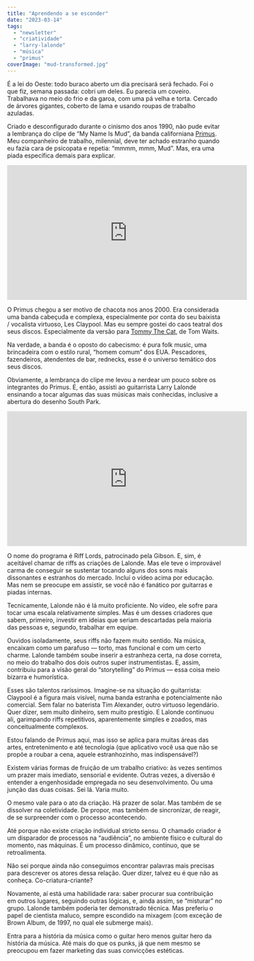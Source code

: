 ```yaml
---
title: "Aprendendo a se esconder"
date: "2023-03-14"
tags: 
  - "newsletter"
  - "criatividade"
  - "larry-lalonde"
  - "música"
  - "primus"
coverImage: "mud-transformed.jpg"
---
```


É a lei do Oeste: todo buraco aberto um dia precisará será fechado. Foi o que fiz, semana passada: cobri um deles. Eu parecia um coveiro. Trabalhava no meio do frio e da garoa, com uma pá velha e torta. Cercado de árvores gigantes, coberto de lama e usando roupas de trabalho azuladas.

Criado e desconfigurado durante o cinismo dos anos 1990, não pude evitar a lembrança do clipe de “My Name Is Mud”, da banda californiana [Primus](https://primusville.com/). Meu companheiro de trabalho, milennial, deve ter achado estranho quando eu fazia cara de psicopata e repetia: “mmmm, mmm, Mud”. Mas, era uma piada específica demais para explicar.

<iframe width="560" height="315" src="https://www.youtube.com/embed/953PkxFNiko" title="YouTube video player" frameborder="0" allow="accelerometer; autoplay; clipboard-write; encrypted-media; gyroscope; picture-in-picture; web-share" allowfullscreen></iframe>

O Primus chegou a ser motivo de chacota nos anos 2000. Era considerada uma banda cabeçuda e complexa, especialmente por conta do seu baixista / vocalista virtuoso, Les Claypool. Mas eu sempre gostei do caos teatral dos seus discos. Especialmente da versão para [Tommy The Cat](https://www.youtube.com/watch?v=r4OhIU-PmB8), de Tom Waits.

Na verdade, a banda é o oposto do cabecismo: é pura folk music, uma brincadeira com o estilo rural, “homem comum” dos EUA. Pescadores, fazendeiros, atendentes de bar, rednecks, esse é o universo temático dos seus discos.

Obviamente, a lembrança do clipe me levou a nerdear um pouco sobre os integrantes do Primus. E, então, assisti ao guitarrista Larry Lalonde ensinando a tocar algumas das suas músicas mais conhecidas, inclusive a abertura do desenho South Park.

<iframe width="560" height="315" src="https://www.youtube.com/embed/clSPtoD79Kk" title="YouTube video player" frameborder="0" allow="accelerometer; autoplay; clipboard-write; encrypted-media; gyroscope; picture-in-picture; web-share" allowfullscreen></iframe>

O nome do programa é Riff Lords, patrocinado pela Gibson. E, sim, é aceitável chamar de riffs as criações de Lalonde. Mas ele teve o improvável carma de conseguir se sustentar tocando alguns dos sons mais dissonantes e estranhos do mercado. Incluí o vídeo acima por educação. Mas nem se preocupe em assistir, se você não é fanático por guitarras e piadas internas.

Tecnicamente, Lalonde não é lá muito proficiente. No vídeo, ele sofre para tocar uma escala relativamente simples. Mas é um desses criadores que sabem, primeiro, investir em ideias que seriam descartadas pela maioria das pessoas e, segundo, trabalhar em equipe.

Ouvidos isoladamente, seus riffs não fazem muito sentido. Na música, encaixam como um parafuso — torto, mas funcional e com um certo charme. Lalonde também soube inserir a estranheza certa, na dose correta, no meio do trabalho dos dois outros super instrumentistas. E, assim, contribuiu para a visão geral do “storytelling” do Primus — essa coisa meio bizarra e humorística.

Esses são talentos raríssimos. Imagine-se na situação do guitarrista: Claypool é a figura mais visível, numa banda estranha e potencialmente não comercial. Sem falar no baterista Tim Alexander, outro virtuoso legendário. Quer dizer, sem muito dinheiro, sem muito prestígio. E Lalonde continuou ali, garimpando riffs repetitivos, aparentemente simples e zoados, mas conceitualmente complexos.

Estou falando de Primus aqui, mas isso se aplica para muitas áreas das artes, entretenimento e até tecnologia (que aplicativo você usa que não se propõe a roubar a cena, aquele estranhozinho, mas indispensável?)

Existem várias formas de fruição de um trabalho criativo: às vezes sentimos um prazer mais imediato, sensorial e evidente. Outras vezes, a diversão é entender a engenhosidade empregada no seu desenvolvimento. Ou uma junção das duas coisas. Sei lá. Varia muito.

O mesmo vale para o ato da criação. Há prazer de solar. Mas também de se dissolver na coletividade. De propor, mas também de sincronizar, de reagir, de se surpreender com o processo acontecendo.

Até porque não existe criação individual stricto sensu. O chamado criador é um disparador de processos na “audiência”, no ambiente físico e cultural do momento, nas máquinas. É um processo dinâmico, contínuo, que se retroalimenta.

Não sei porque ainda não conseguimos encontrar palavras mais precisas para descrever os atores dessa relação. Quer dizer, talvez eu é que não as conheça. Co-criatura-criante?

Novamente, aí está uma habilidade rara: saber procurar sua contribuição em outros lugares, seguindo outras lógicas, e, ainda assim, se “misturar” no grupo. Lalonde também poderia ter demonstrado técnica. Mas preferiu o papel de cientista maluco, sempre escondido na mixagem (com exceção de Brown Album, de 1997, no qual ele submerge mais).

Entra para a história da música como o guitar hero menos guitar hero da história da música. Até mais do que os punks, já que nem mesmo se preocupou em fazer marketing das suas convicções estéticas.
